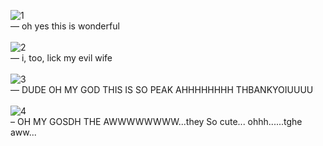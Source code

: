 ![1](https://files.catbox.moe/l9v8iz.png)
<br>
—  oh yes this is wonderful
<br>
<br>
![2](https://files.catbox.moe/s2gdh8.png)
<br>
—  i, too, lick my evil wife
<br>
<br>
![3](https://files.catbox.moe/ttrkgx.png)
<br>
—  DUDE OH MY GOD THIS IS SO PEAK AHHHHHHHH THBANKYOIUUUU
<br>
<br>
![4](https://files.catbox.moe/8etf0u.png)
<br>
–  OH MY GOSDH THE AWWWWWWWW...they So cute... ohhh......tghe aww...
